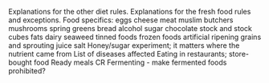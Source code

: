 Explanations for the other diet rules.
Explanations for the fresh food rules and exceptions.
Food specifics:
    eggs
    cheese
    meat
        muslim butchers
    mushrooms
    spring greens
    bread
    alcohol
    sugar
    chocolate
    stock and stock cubes
    fats 
    dairy
    seaweed
    tinned foods
    frozen foods
    artificial ripening 
    grains and sprouting
    juice
    salt
Honey/sugar experiment; it matters where the nutrient came from
List of diseases affected
Eating in restaurants; store-bought food 
Ready meals
CR
Fermenting - make fermented foods prohibited?


